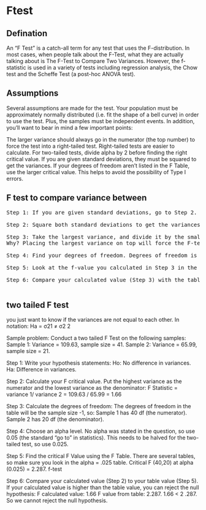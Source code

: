 # Ftest
## Defination
An “F Test” is a catch-all term for any test that uses the F-distribution. In most cases, when people talk about the F-Test, what they are actually talking about is The F-Test to Compare Two Variances. However, the f-statistic is used in a variety of tests including regression analysis, the Chow test and the Scheffe Test (a post-hoc ANOVA test).


## Assumptions
Several assumptions are made for the test. Your population must be approximately normally distributed (i.e. fit the shape of a bell curve) in order to use the test. Plus, the samples must be independent events. In addition, you’ll want to bear in mind a few important points:

The larger variance should always go in the numerator (the top number) to force the test into a right-tailed test. Right-tailed tests are easier to calculate.
For two-tailed tests, divide alpha by 2 before finding the right critical value.
If you are given standard deviations, they must be squared to get the variances.
If your degrees of freedom aren’t listed in the F Table, use the larger critical value. This helps to avoid the possibility of Type I errors.

## F test to compare variance between 
<pre>
Step 1: If you are given standard deviations, go to Step 2. If you are given variances to compare, go to Step 3.

Step 2: Square both standard deviations to get the variances. For example, if σ1 = 9.6 and σ2 = 10.9, then the variances (s1 and s2) would be 9.62 = 92.16 and 10.92 = 118.81.

Step 3: Take the largest variance, and divide it by the smallest variance to get the f-value. For example, if your two variances were s1 = 2.5 and s2 = 9.4, divide 9.4 / 2.5 = 3.76.
Why? Placing the largest variance on top will force the F-test into a right tailed test, which is much easier to calculate than a left-tailed test.

Step 4: Find your degrees of freedom. Degrees of freedom is your sample size minus 1. As you have two samples (variance 1 and variance 2), you’ll have two degrees of freedom: one for the numerator and one for the denominator.

Step 5: Look at the f-value you calculated in Step 3 in the f-table. Note that there are several tables, so you’ll need to locate the right table for your alpha level. Unsure how to read an f-table? Read What is an f-table?.

Step 6: Compare your calculated value (Step 3) with the table f-value in Step 5. If the f-table value is smaller than the calculated value, you can reject the null hypothesis.

</pre>


## two tailed F test
you just want to know if the variances are not equal to each other. In notation:
Ha = σ21 ≠ σ2 2

Sample problem: Conduct a two tailed F Test on the following samples:
Sample 1: Variance = 109.63, sample size = 41.
Sample 2: Variance = 65.99, sample size = 21.

Step 1: Write your hypothesis statements:
Ho: No difference in variances.
Ha: Difference in variances.

Step 2: Calculate your F critical value. Put the highest variance as the numerator and the lowest variance as the denominator:
F Statistic = variance 1/ variance 2 = 109.63 / 65.99 = 1.66

Step 3: Calculate the degrees of freedom:
The degrees of freedom in the table will be the sample size -1, so:
Sample 1 has 40 df (the numerator).
Sample 2 has 20 df (the denominator).

Step 4: Choose an alpha level. No alpha was stated in the question, so use 0.05 (the standard “go to” in statistics). This needs to be halved for the two-tailed test, so use 0.025.

Step 5: Find the critical F Value using the F Table. There are several tables, so make sure you look in the alpha = .025 table. Critical F (40,20) at alpha (0.025) = 2.287.
f-test

Step 6: Compare your calculated value (Step 2) to your table value (Step 5). If your calculated value is higher than the table value, you can reject the null hypothesis:
F calculated value: 1.66
F value from table: 2.287.
1.66 < 2 .287.
So we cannot reject the null hypothesis.
